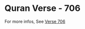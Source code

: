# Quran Verse - 706 

For more infos, See [Verse 706](https://www.quranbookk.com/quran/search?q=706)